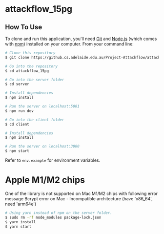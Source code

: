 # attackflow_15pg


## How To Use

To clone and run this application, you'll need [Git](https://git-scm.com) and [Node.js](https://nodejs.org/en/download/) (which comes with [npm](http://npmjs.com)) installed on your computer. From your command line:

```bash
# Clone this repository
$ git clone https://github.cs.adelaide.edu.au/Project-Attackflow/attackflow_15pg.git

# Go into the repository
$ cd attackflow_15pg

# Go into the server folder
$ cd server

# Install dependencies
$ npm install

# Run the server on localhost:5001
$ npm run dev

# Go into the client folder
$ cd client

# Install dependencies
$ npm install

# Run the server on localhost:3000
$ npm start
```

Refer to `env.example` for environment variables.

# Apple M1/M2 chips
One of the library is not supported on Mac M1/M2 chips with following error message
Bcrypt error on Mac - Incompatible architecture (have 'x86_64', need 'arm64e')

```bash
# Using yarn instead of npm on the server folder.
$ sudo rm -rf node_modules package-lock.json
$ yarn install
$ yarn start
```
